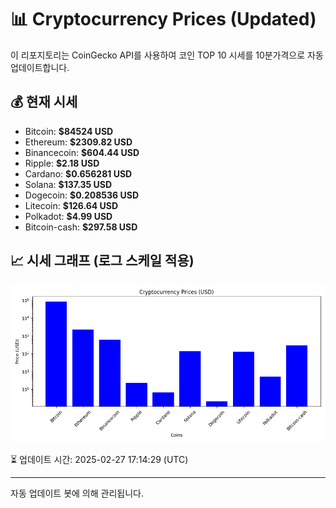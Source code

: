 
# 📊 Cryptocurrency Prices (Updated)

이 리포지토리는 CoinGecko API를 사용하여 코인 TOP 10 시세를 10분가격으로 자동 업데이트합니다.

## 💰 현재 시세
- Bitcoin: **$84524 USD**
- Ethereum: **$2309.82 USD**
- Binancecoin: **$604.44 USD**
- Ripple: **$2.18 USD**
- Cardano: **$0.656281 USD**
- Solana: **$137.35 USD**
- Dogecoin: **$0.208536 USD**
- Litecoin: **$126.64 USD**
- Polkadot: **$4.99 USD**
- Bitcoin-cash: **$297.58 USD**

## 📈 시세 그래프 (로그 스케일 적용)
![Crypto Prices](crypto_prices.png)

⏳ 업데이트 시간: 2025-02-27 17:14:29 (UTC)

---
자동 업데이트 봇에 의해 관리됩니다.
